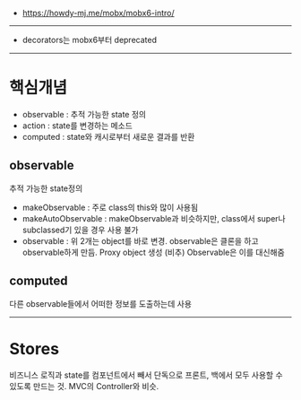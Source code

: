 - https://howdy-mj.me/mobx/mobx6-intro/

---

- decorators는 mobx6부터 deprecated

---

# 핵심개념

- observable : 추적 가능한 state 정의
- action : state를 변경하는 메소드
- computed : state와 캐시로부터 새로운 결과를 반환

## observable

추적 가능한 state정의

- makeObservable : 주로 class의 this와 많이 사용됨
- makeAutoObservable : makeObservable과 비슷하지만, class에서 super나 subclassed기 있을 경우 사용 불가
- observable : 위 2개는 object를 바로 변경. observable은 클론을 하고 observable하게 만듬. Proxy object 생성 (비추)
  Observable은 이를 대신해줌

## computed

다른 observable들에서 어떠한 정보를 도출하는데 사용

---

# Stores

비즈니스 로직과 state를 컴포넌트에서 빼서 단독으로 프론트, 백에서 모두 사용할 수 있도록 만드는 것. MVC의 Controller와 비슷.
